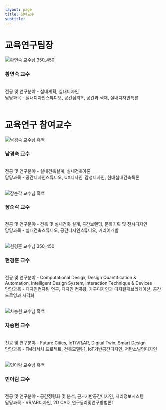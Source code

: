 ```yaml
---
layout: page
title: 참여교수
subtitle:
---
```


# 교육연구팀장
![황연숙 교수님 350_450](https://user-images.githubusercontent.com/81661353/113103012-b73dbd80-9239-11eb-8d7d-797a52a84613.jpg)

### 황연숙 교수
<br>
전공 및 연구분야 - 실내계획, 실내디자인<br>
담당과목 - 실내디자인스튜디오, 공간심리학, 공간과 색채, 실내디자인특론<br>

<br>

# 교육연구 참여교수
![남경숙 교수님 흑백](https://user-images.githubusercontent.com/81661353/113104280-4f887200-923b-11eb-98dc-3ce7a61f9da0.jpg)

### 남경숙 교수
<br>
전공 및 연구분야 - 실내건축설계, 실내건축이론<br>
담당과목 - 공간디자인스튜디오, UX디자인, 감성디자인, 현대실내건축특론<br>


<br>

![장순각 교수님 흑백](https://user-images.githubusercontent.com/81661353/113104312-58794380-923b-11eb-9275-d53bb57fa1a8.jpg)

### 장순각 교수
<br>
전공 및 연구분야 - 건축 및 실내건축 설계,  공간브렌딩, 문화기획 및 전시디자인<br>
담당과목 - 실내건축스튜디오, 공간디자인스튜디오, 커리어개발<br>


<br>

![현경훈 교수님 350_450](https://user-images.githubusercontent.com/81661353/113103944-df79ec00-923a-11eb-91c3-f581ba29b3b7.jpg)

### 현경훈 교수
<br>
전공 및 연구분야 - Computational Design, Design Quantification & Automation, Intelligent Design System, Interaction Technique & Devices<br>
담당과목 - 디자인컴퓨팅 연구, 디자인 컴퓨팅, 가구디자인과 디지털패브리케이션, 공간드로잉과 시각화<br>


<br>

![차승현 교수님 흑백](https://user-images.githubusercontent.com/81661353/113112655-6384a180-9244-11eb-8408-884691f90150.jpg)

### 차승현 교수
<br>
전공 및 연구분야 - Future Cities, IoT/VR/AR, Digital Twin, Smart Design<br>
담당과목 - FM리서치 프로젝트, 건축모델링1, IoT기반공간디자인, 저탄소빌딩디자인<br>


<br>

![민아람 교수님 흑백](https://user-images.githubusercontent.com/81661353/113104333-5dd68e00-923b-11eb-915a-932328ceac67.jpg)

### 민아람 교수
<br>
전공 및 연구분야 - 공간정량화 및 분석, 근거기반공간디자인, 지리정보시스템<br>
담당과목 - VR/AR디자인, 2D CAD, 연구윤리및연구방법론1<br>

